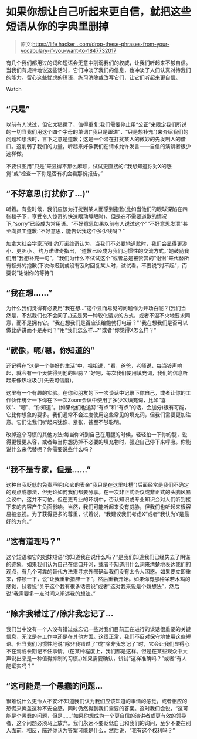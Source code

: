 # 如果你想让自己听起来更自信，就把这些短语从你的字典里删掉

> 原文:[https://life hacker . com/drop-these-phrases-from-your-vocabulary-if-you-want-to-1847732017](https://lifehacker.com/drop-these-phrases-from-your-vocabulary-if-you-want-to-1847732017)

有几个我们都用过的词和短语会无意中削弱我们的权威，让我们听起来不够自信。当我们有规律地说这些话时，它们冲淡了我们的信息，也冲淡了人们认真对待我们的能力。留心这些忧虑的短语，练习消除或改写它们，让它们听起来更自信。

Watch

## “只是”

以前有人说过，但它太猖獗了，值得重复:我们需要停止用“公正”来限定我们所说的一切当我们用这个四个字母的单词(“我只是跟进”、“只是想补充”)来介绍我们的问题和想法时，言下之意是道歉；这是一个潜在打扰某人的微妙的先发制人的借口。这削弱了我们的力量，听起来好像我们在请求允许发言——自信的演讲者很少这样做。

不要试图用“只是”来显得不那么麻烦，试试更直接的:“我想知道你对X的感觉”或“检查一下你是否有机会看那份报告。”

## “不好意思(打扰你了...)"

听着。有些时候，我们应该为打扰到某人而感到抱歉(比如当他们的眼球深陷在四张毯子下，享受令人惊奇的快速眼动睡眠时)。但是在不需要道歉的情况下,“sorry”已经成为常用语。“不好意思如果以前有人说过这个”“不好意思发泄”甚至向员工道歉:“不好意思，能告诉我这个多少钱吗？”

加拿大社会学家玛雅·约万诺维奇认为，当我们不必要地道歉时，我们会显得更渺小、更胆小 。约万诺维奇指出，“道歉已经成为我们习惯性的交流方式。”她鼓励我们用“我想补充一句”，“我们为什么不试试这个”或者总是被赞赏的“谢谢”来代替所有额外的抱歉(下次你迟到或没有及时回复某人时，试试看。不要说“对不起”，而要说“谢谢你的等待”)

## “我在想……”

为什么我们觉得有必要用“我在想...”这个显而易见的问题作为开场白呢？(我们当然是，不然我们也不会问了。)这是另一种软化请求的方式，或者不温不火地要求同意，而不是拥有它。"我在想我们是否应该给鲍勃打电话？""我在想我们是否可以做比萨饼而不是寿司？"用“我们怎么样...?"或者“你觉得X怎么样？”

## “就像，呃/嗯，你知道的”

还记得在“这是一个美好的生活”中，祖祖说，“看，爸爸，老师说，每当铃声响起，就会有一个天使得到他的翅膀？”好吧，每次我们使用填充词，我们的信息听起来像热垃圾(并失去可信度)。

这里有一个有趣的实验。在你和朋友的下一次谈话中记录下你自己，或者让你的工作伙伴统计一下你在下一次Zoom会议中使用了多少次填充词，比如“喜欢”、“嗯”、“你知道”。(如果他们也追踪“有点”和“有点”的话，会加分)很有可能，它比你想象的要多。我们通常不会过度使用这些常见的填充词，但我们需要更加注意。它们让我们听起来犹豫、紧张，甚至不够聪明。

改掉这个习惯的其他方法:每当你听到自己在用腿的时候，轻轻拍一下你的腿，说得更慢更从容，或者每当你想扔掉不必要的填充物时，强迫自己停下来呼吸。你能说什么来代替呢？你需要说些什么吗？

## “我不是专家，但是……”

这种自我贬低的免责声明(和它的表亲“我只是在这里吐槽”)后面经常是我们不确定的观点或想法，但无论如何我们都要分享。在一次非正式会议或非正式的头脑风暴会议中，这并不可怕。但在更专业的环境中，否认知识或专业知识会对人们听到接下来的内容产生负面影响。当然，我们可能听起来没有威胁，但我们也听起来很容易被忽视。为了获得更多的尊重，试着说，“我建议我们考虑X”或者“我认为Y是最好的方向。”

## “这有道理吗？”

这个短语和它的姐妹短语“你知道我在说什么吗？”是我们知道我们已经失去了阴谋的迹象。如果我们认为自己在信口开河，或者不知道用什么词来清楚地表达我们的观点，有几个可靠的替代方法来寻求外部确认我们没有太令人困惑。如果要立即重来，停顿一下，说“让我重新措辞一下”，然后重新开始。如果你有那种呆若木鸡的感觉，试着说“关于这个我有很多话要说”或者“这对我来说是个新想法”，然后说“我需要多一点时间来阐述我的想法。”

## “除非我错过了/除非我忘记了...

我们当中没有一个人没有错过或忘记一些对我们目前正在进行的谈话很重要的关键信息，无论是在工作中还是在其他方面。这很正常，我们不反对保守地使用这些短语。但当我们习惯性地说“除非我错过了”或“除非我忘记了”时，它会让我们显得心不在焉或长期记不住事情。(在某种程度上，我们都是这样。但是在某些观众中大声说出来是一种值得抑制的习惯。)如果需要确认，试试“这样准确吗？”或者“有人能证实吗？”

## “这可能是一个愚蠢的问题...

很难说什么更令人不安:不知道我们认为我们应该知道的事情的感觉，或者相应的恐慌来掩盖这种不安全感，同时仍然得到我们需要的答案。这时我们会说，“这可能是个愚蠢的问题，但是……”如果你想成为一个更自信的演讲者或更有效的领导者，这个问题必须马上放弃。我们永远不要贬低自己和我们的询问，至少不要在别人面前。相反，陈述你认为答案可能是什么，然后说，“我有这个权利吗？”